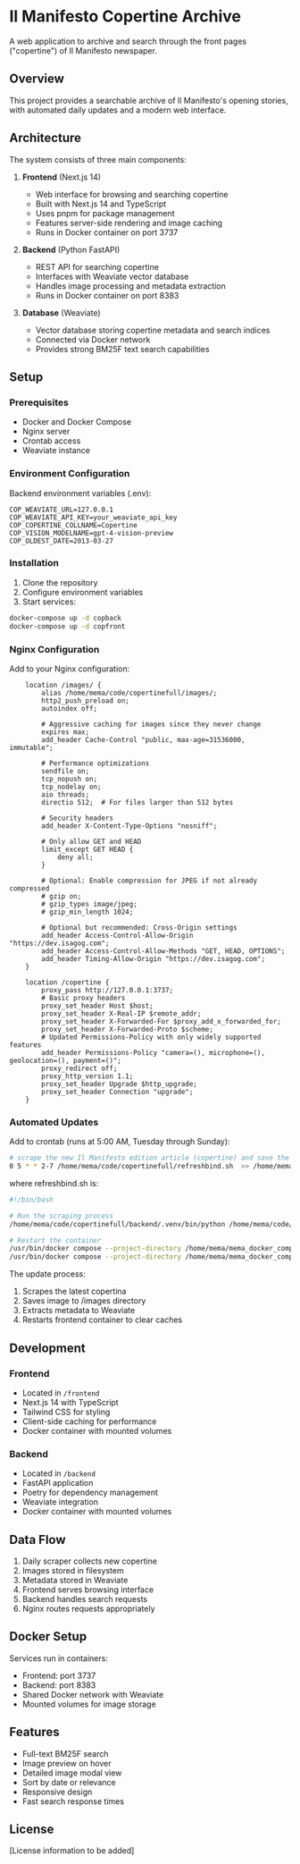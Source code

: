 # Il Manifesto Copertine Archive

A web application to archive and search through the front pages ("copertine") of Il Manifesto newspaper.

## Overview

This project provides a searchable archive of Il Manifesto's opening stories, with automated daily updates and a modern web interface.

## Architecture

The system consists of three main components:

1. **Frontend** (Next.js 14)
   - Web interface for browsing and searching copertine
   - Built with Next.js 14 and TypeScript
   - Uses pnpm for package management
   - Features server-side rendering and image caching
   - Runs in Docker container on port 3737

2. **Backend** (Python FastAPI)
   - REST API for searching copertine
   - Interfaces with Weaviate vector database
   - Handles image processing and metadata extraction
   - Runs in Docker container on port 8383

3. **Database** (Weaviate)
   - Vector database storing copertine metadata and search indices
   - Connected via Docker network
   - Provides strong BM25F text search capabilities

## Setup

### Prerequisites
- Docker and Docker Compose
- Nginx server
- Crontab access
- Weaviate instance

### Environment Configuration

Backend environment variables (.env):
```
COP_WEAVIATE_URL=127.0.0.1
COP_WEAVIATE_API_KEY=your_weaviate_api_key
COP_COPERTINE_COLLNAME=Copertine
COP_VISION_MODELNAME=gpt-4-vision-preview
COP_OLDEST_DATE=2013-03-27
```

### Installation

1. Clone the repository
2. Configure environment variables
3. Start services:
```bash
docker-compose up -d copback
docker-compose up -d copfront
```

### Nginx Configuration

Add to your Nginx configuration:
```nginx
    location /images/ {
        alias /home/mema/code/copertinefull/images/;
        http2_push_preload on;
        autoindex off;
   
        # Aggressive caching for images since they never change
        expires max;
        add_header Cache-Control "public, max-age=31536000, immutable";

        # Performance optimizations
        sendfile on;
        tcp_nopush on;
        tcp_nodelay on;
        aio threads;
        directio 512;  # For files larger than 512 bytes

        # Security headers
        add_header X-Content-Type-Options "nosniff";

        # Only allow GET and HEAD
        limit_except GET HEAD {
            deny all;
        }

        # Optional: Enable compression for JPEG if not already compressed
        # gzip on;
        # gzip_types image/jpeg;
        # gzip_min_length 1024;

        # Optional but recommended: Cross-Origin settings
        add_header Access-Control-Allow-Origin "https://dev.isagog.com";
        add_header Access-Control-Allow-Methods "GET, HEAD, OPTIONS";
        add_header Timing-Allow-Origin "https://dev.isagog.com";
    }

    location /copertine {
        proxy_pass http://127.0.0.1:3737;
        # Basic proxy headers
        proxy_set_header Host $host;
        proxy_set_header X-Real-IP $remote_addr;
        proxy_set_header X-Forwarded-For $proxy_add_x_forwarded_for;
        proxy_set_header X-Forwarded-Proto $scheme;
        # Updated Permissions-Policy with only widely supported features
        add_header Permissions-Policy "camera=(), microphone=(), geolocation=(), payment=()";
        proxy_redirect off;
        proxy_http_version 1.1;
        proxy_set_header Upgrade $http_upgrade;
        proxy_set_header Connection "upgrade";
    }
```

### Automated Updates

Add to crontab (runs at 5:00 AM, Tuesday through Sunday):
```bash
# scrape the new Il Manifesto edition article (copertine) and save the image on filesystem and the data in weaviate
0 5 * * 2-7 /home/mema/code/copertinefull/refreshbind.sh  >> /home/mema/code/copertinefull/backend/scrape2.log 2>&1
```
where refreshbind.sh is:
```bash
#!/bin/bash

# Run the scraping process
/home/mema/code/copertinefull/backend/.venv/bin/python /home/mema/code/copertinefull/backend/src/scrape2.py

# Restart the container
/usr/bin/docker compose --project-directory /home/mema/mema_docker_compose/ stop copfront
/usr/bin/docker compose --project-directory /home/mema/mema_docker_compose/ start copfront
```

The update process:
1. Scrapes the latest copertina
2. Saves image to /images directory
3. Extracts metadata to Weaviate
4. Restarts frontend container to clear caches

## Development

### Frontend
- Located in `/frontend`
- Next.js 14 with TypeScript
- Tailwind CSS for styling
- Client-side caching for performance
- Docker container with mounted volumes

### Backend
- Located in `/backend`
- FastAPI application
- Poetry for dependency management
- Weaviate integration
- Docker container with mounted volumes

## Data Flow

1. Daily scraper collects new copertine
2. Images stored in filesystem
3. Metadata stored in Weaviate
4. Frontend serves browsing interface
5. Backend handles search requests
6. Nginx routes requests appropriately

## Docker Setup

Services run in containers:
- Frontend: port 3737
- Backend: port 8383
- Shared Docker network with Weaviate
- Mounted volumes for image storage

## Features

- Full-text BM25F search
- Image preview on hover
- Detailed image modal view
- Sort by date or relevance
- Responsive design
- Fast search response times

## License

[License information to be added]

